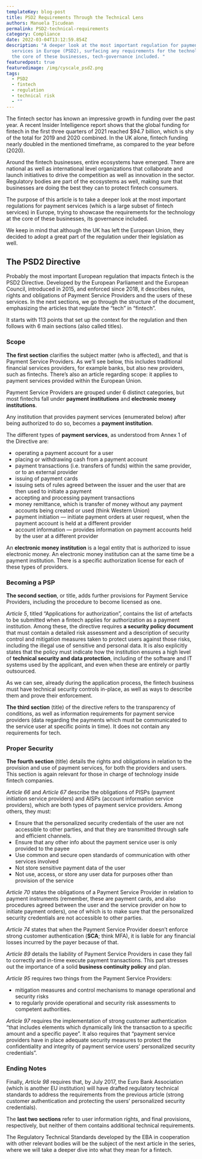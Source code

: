 ```yaml
---
templateKey: blog-post
title: PSD2 Requirements Through the Technical Lens
authors: Manuela Țicudean
permalink: PSD2-technical-requirements
category: Compliance
date: 2022-03-04T13:12:59.854Z
description: "A deeper look at the most important regulation for payment
  services in Europe (PSD2), surfacing any requirements for the technology at
  the core of these businesses, tech-governance included. "
featuredpost: true
featuredimage: /img/cyscale_psd2.png
tags:
  - PSD2
  - fintech
  - regulation
  - technical risk
  - ""
---
```

The fintech sector has known an impressive growth in funding over the past year. A recent Insider Intelligence report shows that the global funding for fintech in the first three quarters of 2021 reached $94.7 billion, which is shy of the total for 2019 and 2020 combined. In the UK alone, fintech funding nearly doubled in the mentioned timeframe, as compared to the year before (2020). 

Around the fintech businesses, entire ecosystems have emerged. There are national as well as international level organizations that collaborate and launch initiatives to drive the competition as well as innovation in the sector. Regulatory bodies are part of the ecosystems as well, making sure that businesses are doing the best they can to protect fintech consumers. 

The purpose of this article is to take a deeper look at the most important regulations for payment services (which is a large subset of fintech services) in Europe, trying to showcase the requirements for the technology at the core of these businesses, its governance included. 

We keep in mind that although the UK has left the European Union, they decided to adopt a great part of the regulation under their legislation as well.

## The PSD2 Directive

Probably the most important European regulation that impacts fintech is the PSD2 Directive. Developed by the European Parliament and the European Council, introduced in 2015, and enforced since 2018, it describes rules, rights and obligations of Payment Service Providers and the users of these services. In the next sections, we go through the structure of the document, emphasizing the articles that regulate the “tech” in “fintech”.

It starts with 113 points that set up the context for the regulation and then follows with 6 main sections (also called titles).

### Scope

**The first section** clarifies the subject matter (who is affected), and that is Payment Service Providers. As we’ll see below, this includes traditional financial services providers, for example banks, but also new providers, such as fintechs. There’s also an article regarding scope: it applies to payment services provided within the European Union.

Payment Service Providers are grouped under 6 distinct categories, but most fintechs fall under **payment institutions** and **electronic money institutions**.

Any institution that provides payment services (enumerated below) after being authorized to do so, becomes a **payment institution**.

The different types of **payment services**, as understood from Annex 1 of the Directive are: 

* operating a payment account for a user
* placing or withdrawing cash from a payment account
* payment transactions (i.e. transfers of funds) within the same provider, or to an external provider
* issuing of payment cards
* issuing sets of rules agreed between the issuer and the user that are then used to initiate a payment
* accepting and processing payment transactions
* money remittance, which is transfer of money without any payment accounts being created or used (think Western Union)
* payment initiation — initiate payment orders at user request, when the payment account is held at a different provider
* account information — provides information on payment accounts held by the user at a different provider

An **electronic money institution** is a legal entity that is authorized to issue electronic money. An electronic money institution can at the same time be a payment institution. There is a specific authorization license for each of these types of providers.

### Becoming a PSP

**The second section**, or title, adds further provisions for Payment Service Providers, including the procedure to become licensed as one.  

*Article 5*, titled “Applications for authorization”, contains the list of artefacts to be submitted when a fintech applies for authorization as a payment institution. Among these, the directive requires **a security policy document** that must contain a detailed risk assessment and a description of security control and mitigation measures taken to protect users against those risks, including the illegal use of sensitive and personal data. It is also explicitly states that the policy must indicate how the institution ensures a high level of **technical security and data protection**, including of the software and IT systems used by the applicant, and even when these are entirely or partly outsourced. 

As we can see, already during the application process, the fintech business must have technical security controls in-place, as well as ways to describe them and prove their enforcement. 

**The third section** (title) of the directive refers to the transparency of conditions, as well as information requirements for payment service providers (data regarding the payments which must be communicated to the service user at specific points in time). It does not contain any requirements for tech.

### Proper Security

**The fourth section** (title) details the rights and obligations in relation to the provision and use of payment services, for both the providers and users. This section is again relevant for those in charge of technology inside fintech companies.  

*Article 66* and *Article 67* describe the obligations of PISPs (payment initiation service providers) and AISPs (account information service providers), which are both types of payment service providers. Among others, they must: 

* Ensure that the personalized security credentials of the user are not accessible to other parties, and that they are transmitted through safe and efficient channels. 
* Ensure that any other info about the payment service user is only provided to the payee 
* Use common and secure open standards of communication with other services involved
* Not store sensitive payment data of the user 
* Not use, access, or store any user data for purposes other than provision of the service

*Article 70* states the obligations of a Payment Service Provider in relation to payment instruments (remember, these are payment cards, and also procedures agreed between the user and the service provider on how to initiate payment orders), one of which is to make sure that the personalized security credentials are not accessible to other parties.

*Article 74* states that when the Payment Service Provider doesn’t enforce strong customer authentication (**SCA**; think MFA), it is liable for any financial losses incurred by the payer because of that.

*Article 89* details the liability of Payment Service Providers in case they fail to correctly and in-time execute payment transactions. This part stresses out the importance of a solid **business continuity policy** and plan.

*Article 95* requires two things from the Payment Service Providers:

* mitigation measures and control mechanisms to manage operational and security risks
* to regularly provide operational and security risk assessments to competent authorities.

*Article 97* requires the implementation of strong customer authentication “that includes elements which dynamically link the transaction to a specific amount and a specific payee”. It also requires that “payment service providers have in place adequate security measures to protect the confidentiality and integrity of payment service users’ personalized security credentials”.

### Ending Notes

Finally, *Article 98* requires that, by July 2017, the Euro Bank Association (which is another EU institution) will have drafted regulatory technical standards to address the requirements from the previous article (strong customer authentication and protecting the users’ personalized security credentials).

The **last two sections** refer to user information rights, and final provisions, respectively, but neither of them contains additional technical requirements.

The Regulatory Technical Standards developed by the EBA in cooperation with other relevant bodies will be the subject of the next article in the series, where we will take a deeper dive into what they mean for a fintech.